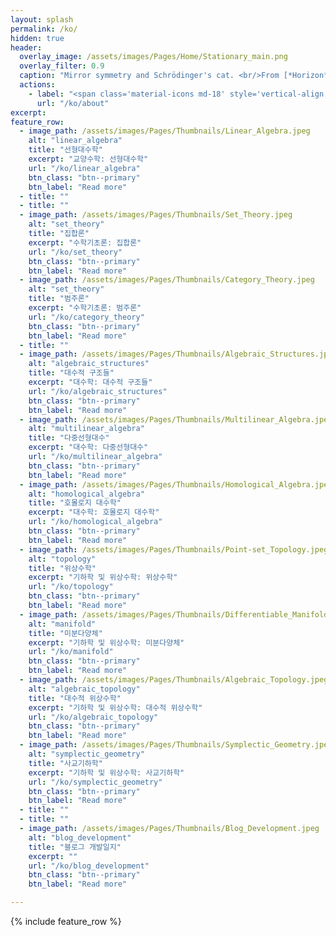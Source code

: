 ```yaml
---
layout: splash
permalink: /ko/
hidden: true
header:
  overlay_image: /assets/images/Pages/Home/Stationary_main.png
  overlay_filter: 0.9
  caption: "Mirror symmetry and Schrödinger's cat. <br/>From [*Horizon* $(2018,\\text{ vol.}1)$](https://horizon.kias.re.kr/6469/)<br/>Photo by [**mareykrap**](https://notefolio.net/mareykrap/104880)"
  actions:
    - label: "<span class='material-icons md-18' style='vertical-align:-.1em'>&#xE873;</span>  About"
      url: "/ko/about"
excerpt: 
feature_row:
  - image_path: /assets/images/Pages/Thumbnails/Linear_Algebra.jpeg
    alt: "linear_algebra"
    title: "선형대수학"
    excerpt: "교양수학: 선형대수학"
    url: "/ko/linear_algebra"
    btn_class: "btn--primary"
    btn_label: "Read more"
  - title: ""
  - title: ""
  - image_path: /assets/images/Pages/Thumbnails/Set_Theory.jpeg
    alt: "set_theory"
    title: "집합론"
    excerpt: "수학기초론: 집합론"
    url: "/ko/set_theory"
    btn_class: "btn--primary"
    btn_label: "Read more"
  - image_path: /assets/images/Pages/Thumbnails/Category_Theory.jpeg
    alt: "set_theory"
    title: "범주론"
    excerpt: "수학기초론: 범주론"
    url: "/ko/category_theory"
    btn_class: "btn--primary"
    btn_label: "Read more"
  - title: ""
  - image_path: /assets/images/Pages/Thumbnails/Algebraic_Structures.jpeg
    alt: "algebraic_structures"
    title: "대수적 구조들"
    excerpt: "대수학: 대수적 구조들"
    url: "/ko/algebraic_structures"
    btn_class: "btn--primary"
    btn_label: "Read more"
  - image_path: /assets/images/Pages/Thumbnails/Multilinear_Algebra.jpeg
    alt: "multilinear_algebra"
    title: "다중선형대수"
    excerpt: "대수학: 다중선형대수"
    url: "/ko/multilinear_algebra"
    btn_class: "btn--primary"
    btn_label: "Read more"
  - image_path: /assets/images/Pages/Thumbnails/Homological_Algebra.jpeg
    alt: "homological_algebra"
    title: "호몰로지 대수학"
    excerpt: "대수학: 호몰로지 대수학"
    url: "/ko/homological_algebra"
    btn_class: "btn--primary"
    btn_label: "Read more"
  - image_path: /assets/images/Pages/Thumbnails/Point-set_Topology.jpeg
    alt: "topology"
    title: "위상수학"
    excerpt: "기하학 및 위상수학: 위상수학"
    url: "/ko/topology"
    btn_class: "btn--primary"
    btn_label: "Read more"
  - image_path: /assets/images/Pages/Thumbnails/Differentiable_Manifold.jpeg
    alt: "manifold"
    title: "미분다양체"
    excerpt: "기하학 및 위상수학: 미분다양체"
    url: "/ko/manifold"
    btn_class: "btn--primary"
    btn_label: "Read more"
  - image_path: /assets/images/Pages/Thumbnails/Algebraic_Topology.jpeg
    alt: "algebraic_topology"
    title: "대수적 위상수학"
    excerpt: "기하학 및 위상수학: 대수적 위상수학"
    url: "/ko/algebraic_topology"
    btn_class: "btn--primary"
    btn_label: "Read more"  
  - image_path: /assets/images/Pages/Thumbnails/Symplectic_Geometry.jpeg
    alt: "symplectic_geometry"
    title: "사교기하학"
    excerpt: "기하학 및 위상수학: 사교기하학"
    url: "/ko/symplectic_geometry"
    btn_class: "btn--primary"
    btn_label: "Read more"
  - title: ""
  - title: ""
  - image_path: /assets/images/Pages/Thumbnails/Blog_Development.jpeg
    alt: "blog_development"
    title: "블로그 개발일지"
    excerpt: ""
    url: "/ko/blog_development"
    btn_class: "btn--primary"
    btn_label: "Read more"

---
```

{% include feature_row %}

